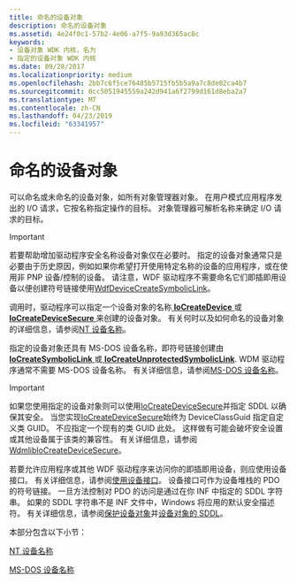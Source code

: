 ```yaml
---
title: 命名的设备对象
description: 命名的设备对象
ms.assetid: 4e24f0c1-57b2-4e06-a7f5-9a93d365ac8c
keywords:
- 设备对象 WDK 内核，名为
- 指定的设备对象 WDK 内核
ms.date: 09/28/2017
ms.localizationpriority: medium
ms.openlocfilehash: 2bb7c6f5ce76485b5715fb5b5a9a7c8de02ca4b7
ms.sourcegitcommit: 0cc5051945559a242d941a6f2799d161d8eba2a7
ms.translationtype: MT
ms.contentlocale: zh-CN
ms.lasthandoff: 04/23/2019
ms.locfileid: "63341957"
---
```

# <a name="named-device-objects"></a>命名的设备对象





可以命名或未命名的设备对象，如所有对象管理器对象。 在用户模式应用程序发出的 I/O 请求，它按名称指定操作的目标。 对象管理器可解析名称来确定 I/O 请求的目标。

> [!IMPORTANT]
> 若要帮助增加驱动程序安全名称设备对象仅在必要时。 指定的设备对象通常只是必要由于历史原因，例如如果你希望打开使用特定名称的设备的应用程序，或在使用非 PNP 设备/控制的设备。  请注意，WDF 驱动程序不需要命名它们即插即用设备以便创建符号链接使用[WdfDeviceCreateSymbolicLink](https://msdn.microsoft.com/library/windows/hardware/ff545939.aspx)。

调用时，驱动程序可以指定一个设备对象的名称[ **IoCreateDevice** ](https://msdn.microsoft.com/library/windows/hardware/ff548397)或[ **IoCreateDeviceSecure** ](https://msdn.microsoft.com/library/windows/hardware/ff548407)来创建的设备对象。 有关何时以及如何命名的设备对象的详细信息，请参阅[NT 设备名称](nt-device-names.md)。
  
指定的设备对象还具有 MS-DOS 设备名称，即符号链接创建由[ **IoCreateSymbolicLink** ](https://msdn.microsoft.com/library/windows/hardware/ff549043)或[ **IoCreateUnprotectedSymbolicLink**](https://msdn.microsoft.com/library/windows/hardware/ff549050). WDM 驱动程序通常不需要 MS-DOS 设备名称。 有关详细信息，请参阅[MS-DOS 设备名称](ms-dos-device-names.md)。

> [!IMPORTANT]
> 如果您使用指定的设备对象则可以使用[IoCreateDeviceSecure](https://msdn.microsoft.com/library/windows/hardware/ff548407.aspx)并指定 SDDL 以确保其安全。 当您实现[IoCreateDeviceSecure](https://msdn.microsoft.com/library/windows/hardware/ff548407.aspx)始终为 DeviceClassGuid 指定自定义类 GUID。 不应指定一个现有的类 GUID 此处。 这样做有可能会破坏安全设置或其他设备属于该类的兼容性。 有关详细信息，请参阅[WdmlibIoCreateDeviceSecure](https://msdn.microsoft.com/library/windows/hardware/mt800803.aspx)。
> 
> 若要允许应用程序或其他 WDF 驱动程序来访问你的即插即用设备，则应使用设备接口。 有关详细信息，请参阅[使用设备接口](https://docs.microsoft.com/windows-hardware/drivers/wdf/using-device-interfaces)。 设备接口可作为设备堆栈的 PDO 的符号链接。 一旦方法控制对 PDO 的访问是通过在你 INF 中指定的 SDDL 字符串。 如果的 SDDL 字符串不是 INF 文件中，Windows 将应用的默认安全描述符。 有关详细信息，请参阅[保护设备对象](https://docs.microsoft.com/windows-hardware/drivers/kernel/securing-device-objects)并[设备对象的 SDDL](https://docs.microsoft.com/windows-hardware/drivers/kernel/sddl-for-device-objects)。


本部分包含以下小节：

[NT 设备名称](nt-device-names.md)

[MS-DOS 设备名称](ms-dos-device-names.md)

 

 




